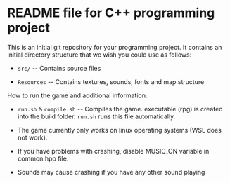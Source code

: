 # README file for C++ programming project

This is an initial git repository for your programming project.
It contains an initial directory structure that we wish you could
use as follows:

  * `src/` -- Contains source files

  * `Resources` -- Contains textures, sounds, fonts and map structure

How to run the game and additional information:

  * `run.sh` & `compile.sh` -- Compiles the game. executable (rpg) is created into the build folder. `run.sh` runs this file automatically.
  
  * The game currently only works on linux operating systems (WSL does not work).

  * If you have problems with crashing, disable MUSIC_ON variable in common.hpp file.

  * Sounds may cause crashing if you have any other sound playing

